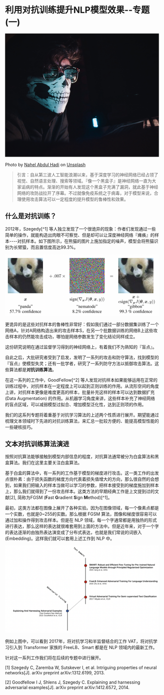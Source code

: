 # 利用对抗训练提升NLP模型效果--专题(一)



![](./nahel-abdul-hadi-flha0KwRrRc-unsplash.jpg)

Photo by [Nahel Abdul Hadi](https://unsplash.com/@nahelabdlhadi?utm_source=unsplash&utm_medium=referral&utm_content=creditCopyText) on [Unsplash](https://unsplash.com/?utm_source=unsplash&utm_medium=referral&utm_content=creditCopyText)



>引言：自从第三波人工智能浪潮以来，基于深度学习的神经网络已经占领了视觉、自然语言处理、搜索等领域。『像一个黑盒子』是神经网络一直为大家诟病的特点。渐渐的开始有人发现这个黑盒子充满了漏洞，就此基于神经网络的攻防战拉开了序幕。不过就像免疫系统之于病毒，对于模型来说，合理使用攻击算法可以一定程度的提升模型的鲁棒性和效果。

## 什么是对抗训练？

2012年，Szegedy[^1] 等人独立发现了一个很诡异的现象：作者们发现通过一些简单的操作，就能构造出肉眼不可察觉、但是却可以让深度神经网络『瘫痪』的样本----对抗样本。如下图所示，在熊猫的图片上施加指定的噪声，模型会将熊猫识别为长臂猿，而且置信度高达99.3%。

![图1 受到攻击的大熊猫图片被预测为置信度99.3%的长臂猿](./figure1.png)



更诡异的是这些对抗样本的鲁棒性非常好：假如我们通过一部分数据集训练了一个网络A，针对A网络构造出来的攻击样本S，在另一个批数据训练的网络B上这些攻击样本的仍然能攻击成功，哪怕是网络参数发生了变化结论同样成立。

这份研究说明在通过监督学习得到的神经网络上，有着我们不为熟知的『盲点』。

自此之后，大批研究者受到了启发，发明了一系列的攻击和防守算法，找到模型的『盲点』使模型失灵；还有一批学者，研究了一系列防守方法以抵御攻击算法。这些算法都是**对抗训练算法**。

在这一系列的工作中，GoodFellow[^2] 等人发现对抗样本如果能够运用在正常的训练过程中，对抗样本在一定程度上可以起到正则训练的作用。从流形空间的角度上讲，对抗样本更像是难度更高的样本，批量补充这样的样本可以达到数据扩充 (Data Augmentation) 的作用。从机器学习角度来讲，这些样本补充了神经网络的盲点区域，可以减弱模型过拟合、增加模型泛化性，达到正则项的作用。

我们的这系列专题将着重基于对抗学习算法的上述两个性质进行展开。期望能通过梳理文本领域时下先进的对抗训练算法，来汇总一批较方便的、能提高模型性能的一些硬核技巧。

## 文本对抗训练算法演进

按照对抗算法能够接触到模型内部信息的程度，对抗算法通常被分为白盒算法和黑盒算法。我们在这里主要关注白盒算法。

基于白盒的算法中，有一系列的工作基于模型的梯度进行攻击。这一类工作的出发点很朴素：由于损失函数的梯度方向代表着损失值增大的方向，那么很自然的会想到，如果我们把输入的样本当做可以学习的参数，把样本接受到的梯度施加到样本上，那么我们就得到了一份攻击样本。这类方法的早期经典工作是上文提到过的文献[2], 简称为FGSM (**F**ast **G**radient **S**ign **M**ethod)[^1]。

最初，这类方法都在图像上展开了各种实验。因为在图像领域，每一个像素点都是一个实数，也就是0~255的实数。那么根据 FGSM 算法，图像和梯度很容易可以通过加和操作得到攻击样本。但是在 NLP 领域，每一个字通常都是用独热的形式进行表达，那么这样的表达就很难套用到上面的方法中。但是近年来，对于一个字的表达逐渐的由独热表达演变成了分布式表达，也就是我们常说的词嵌入 (Embedding)。这样我们就可以套用上述工作到 NLP 中。

![](./timeline.png)

例如上图中，可以看到 2017年，将对抗学习和半监督结合的工作 VAT，将对抗学习引入到 Transformer 家族的 FreeLB、Smart 都是在 NLP 领域内的最新工作。

针对这一系列工作我们将在后续的专题中进行展开。



[1] Szegedy C, Zaremba W, Sutskever I, et al. Intriguing properties of neural networks[J]. arXiv preprint arXiv:1312.6199, 2013.

[2] Goodfellow I J, Shlens J, Szegedy C. Explaining and harnessing adversarial examples[J]. arXiv preprint arXiv:1412.6572, 2014.



